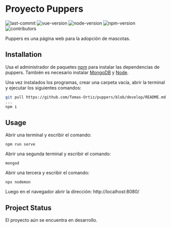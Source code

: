 # Proyecto Puppers
![last-commit](https://img.shields.io/github/last-commit/Tomas-Ortiz/puppers)
![vue-version](https://img.shields.io/badge/Vue-3-brightgreen)
![node-version](https://img.shields.io/badge/Node->=12.0.0-brightgreen)
![npm-version](https://img.shields.io/badge/npm->=6.14.0-brightgreen)
![contributors](https://img.shields.io/github/contributors/Tomas-Ortiz/puppers)

Puppers es una página web para la adopción de mascotas.

## Installation

Usa el administrador de paquetes [npm](https://www.npmjs.com/) para instalar las dependencias de puppers. También es necesario instalar [MongoDB](https://www.mongodb.com/try/download/community) y [Node](https://nodejs.org/es/download/).

Una vez instalados los programas, crear una carpeta vacía, abrir la terminal y ejecutar los siguientes comandos:

```bash
git pull https://github.com/Tomas-Ortiz/puppers/blob/develop/README.md
...
npm i
```

## Usage
Abrir una terminal y escribir el comando:
```
npm run serve
```
Abrir una segunda terminal y escribir el comando:
```
mongod
```
Abrir una tercera y escribir el comando:
```
npx nodemon
```
Luego en el navegador abrir la dirección: http://localhost:8080/
<!-- ## License
[MIT](https://choosealicense.com/licenses/mit/) -->

## Project Status
El proyecto aún se encuentra en desarrollo.